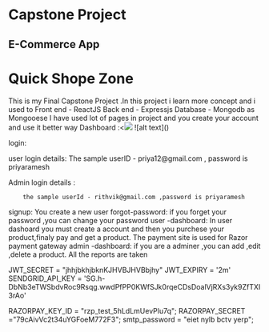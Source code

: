 <h1>Capstone Project</h1>
<h2>E-Commerce App </h2>
<h1 style="text-color🟦">Quick Shope Zone </h1>
This is my Final Capstone Project .In this project i learn more concept and i used to 
Front end - ReactJS
Back end - Expressjs
Database - Mongodb as Mongooese
I have used lot of pages in project and you create your account and use it better way
Dashboard :<<Image src="Screenshot(37).pnp" fluid />
![alt text](<Screenshot (37).png>)



login:
<p>
user login details:
        The sample userID - priya12@gmail.com , password is priyaramesh</p>
 Admin login details :

        the sample userId - rithvik@gmail.com ,password is priyaramesh 
signup: You create a new user
forgot-password: if you forget your password ,you can change your password
user -dashboard:
    In user dashoard you must create a account and then you purchese your product,finaly pay and get a product.
    The payment site is used for Razor payment gateway 
admin -dashboard:
    if you are a adminer ,you can add ,edit ,delete a product.
All the reports are taken

JWT_SECRET = "jhhjbkhjbknKJHVBJHVBbjhy"
JWT_EXPIRY = '2m'
SENDGRID_API_KEY = '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'


RAZORPAY_KEY_ID = "rzp_test_5hLdLmUevPlu7q";
RAZORPAY_SECRET ="79cAivVc2t34uYGFoeM772F3";
smtp_password = "eiet nylb bctv yerp";

